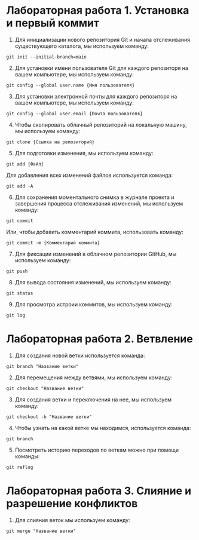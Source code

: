 # Лабораторная работа 1. Установка и первый коммит

1. Для инициализации нового репозитория Git и начала отслеживания существующего каталога, мы используем команду:

`git init --initial-branch=main`

2. Для установки имени пользователя Git для каждого репозиторя на вашем компьютере, мы используем команду:

`git config --global user.name {Имя пользователя}`

3. Для установки электронной почты для каждого репозиторя на вашем компьютере, мы используем команду:

`git config --global user.email {Почта пользователя}`

4. Чтобы скопировать облачный репозиторий на локальную машину, мы используем команду:

`git clone {Ссылка на репозиторий}`

5. Для подготовки изменения, мы используем команду:

`git add {Файл}` 

Для добавления всех изменений файлов используется команда:

`git add -A`

6. Для сохранения моментального снимка в журнале проекта и завершения процесса отслеживания изменений, мы используем команду:

`git commit`

Или, чтобы добавить комментарий коммита, использовать команду:

`git commit -m {Комментарий коммита}`

7. Для фиксации изменений в облачном репозитории GitHub, мы используем команду:

`git push`

8. Для вывода состояния изменений, мы используем команду:

`git status`

9. Для просмотра истроии коммитов, мы используем команду:

`git log`

# Лабораторная работа 2. Ветвление

1. Для создания новой ветки используется команда:

`git branch "Название ветки"`

2. Для перемещения между ветвями, мы используем команду:

`git checkout "Название ветки"`

3. Для создания ветки и переключения на нее, мы используем команду:

`git checkout -b "Название ветки"`

4. Чтобы узнать на какой ветке мы находимся, используется команда:

`git branch`

5. Посмотреть историю переходов по веткам можно при помощи команды:

`git reflog`

# Лабораторная работа 3. Слияние и разрешение конфликтов

1. Для слияния веток мы используем команду:

`git merge "Название ветки"` 



